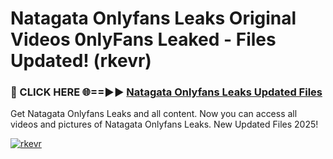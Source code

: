 # Natagata Onlyfans Leaks Original Videos 0nlyFans Leaked - Files Updated! (rkevr)

<h3>🔴 CLICK HERE 🌐==►► <a href="https://tinyurl.com/x26r9saj" rel="nofollow">Natagata Onlyfans Leaks Updated Files</a></h3>

Get Natagata Onlyfans Leaks and all content. Now you can access all videos and pictures of Natagata Onlyfans Leaks. New Updated Files 2025!

[![rkevr](https://i.imgur.com/LkgZPqh.gif)](https://tinyurl.com/x26r9saj)
